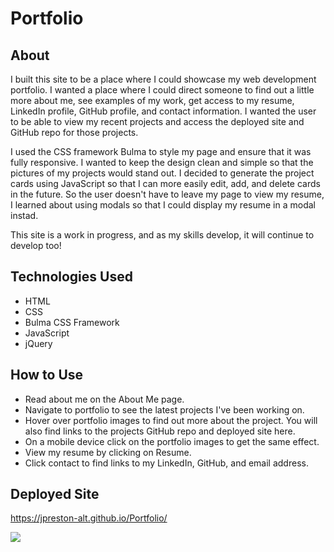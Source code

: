 # Portfolio
## About 
I built this site to be a place where I could showcase my web development portfolio. I wanted a place where I could direct someone to find out a little more about me, see examples of my work, get access to my resume, LinkedIn profile, GitHub profile, and contact information. I wanted the user to be able to view my recent projects and access the deployed site and GitHub repo for those projects.

I used the CSS framework Bulma to style my page and ensure that it was fully responsive. I wanted to keep the design clean and simple so that the pictures of my projects would stand out. I decided to generate the project cards using JavaScript so that I can more easily edit, add, and delete cards in the future. So the user doesn't have to leave my page to view my resume, I learned about using modals so that I could display my resume in a modal instad.

This site is a work in progress, and as my skills develop, it will continue to develop too!

## Technologies Used
* HTML
* CSS
* Bulma CSS Framework
* JavaScript
* jQuery

## How to Use
* Read about me on the About Me page.
* Navigate to portfolio to see the latest projects I've been working on.
* Hover over portfolio images to find out more about the project. You will also find links to the projects GitHub repo and deployed site here.
* On a mobile device click on the portfolio images to get the same effect.
* View my resume by clicking on Resume.
* Click contact to find links to my LinkedIn, GitHub, and email address.

## Deployed Site
https://jpreston-alt.github.io/Portfolio/

![](./assets/images/portfolio.gif)

